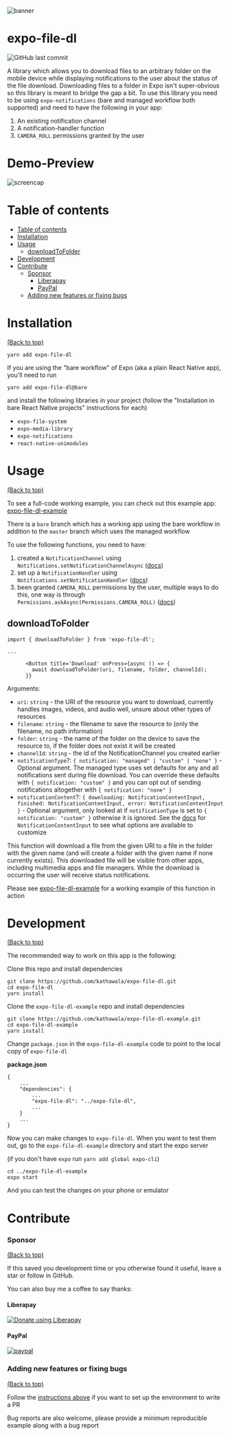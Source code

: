 <!-- Add banner here -->
![banner](https://storage.googleapis.com/gh-assets/expo-file-dl.png)

<!-- omit in toc -->
# expo-file-dl

<!-- Add buttons here -->
![GitHub last commit](https://img.shields.io/github/last-commit/kathawala/expo-file-dl)

<!-- Describe your project in brief -->
A library which allows you to download files to an arbitrary folder on the mobile device while displaying notifications to the user about the status of the file download. Downloading files to a folder in Expo isn't super-obvious so this library is meant to bridge the gap a bit.
To use this library you need to be using `expo-notifications` (bare and managed workflow both supported) and need to have the following in your app:

1. An existing notification channel
2. A notification-handler function
3. `CAMERA_ROLL` permissions granted by the user

<!-- Some badges that you could use -->

<!-- ![GitHub release (latest by date including pre-releases)](https://img.shields.io/github/v/release/navendu-pottekkat/awesome-readme?include_prereleases)
: This badge shows the version of the current release.

![GitHub issues](https://img.shields.io/github/issues-raw/navendu-pottekkat/awesome-readme)
: This is a dynamic badge from [**Shields IO**](https://shields.io/) that tracks issues in your project and gets updated automatically. It gives the user an idea about the issues and they can just click the badge to view the issues.

![GitHub pull requests](https://img.shields.io/github/issues-pr/navendu-pottekkat/awesome-readme)
: This is also a dynamic badge that tracks pull requests. This notifies the maintainers of the project when a new pull request comes.

![GitHub All Releases](https://img.shields.io/github/downloads/navendu-pottekkat/awesome-readme/total): If you are not like me and your project gets a lot of downloads(*I envy you*) then you should have a badge that shows the number of downloads! This lets others know how **Awesome** your project is and is worth contributing to.

![GitHub](https://img.shields.io/github/license/navendu-pottekkat/awesome-readme)
: This shows what kind of open-source license your project uses. This is good idea as it lets people know how they can use your project for themselves.

![Tweet](https://img.shields.io/twitter/url?style=flat-square&logo=twitter&url=https%3A%2F%2Fnavendu.me%2Fnsfw-filter%2Findex.html): This is not essential but it is a cool way to let others know about your project! Clicking this button automatically opens twitter and writes a tweet about your project and link to it. All the user has to do is to click tweet. Isn't that neat? -->

<!-- omit in toc -->
# Demo-Preview

![screencap](https://storage.googleapis.com/gh-assets/managed.gif)

# Table of contents

<!-- After you have introduced your project, it is a good idea to add a **Table of contents** or **TOC** as **cool** people say it. This would make it easier for people to navigate through your README and find exactly what they are looking for.

Here is a sample TOC(*wow! such cool!*) that is actually the TOC for this README. -->

- [Table of contents](#table-of-contents)
- [Installation](#installation)
- [Usage](#usage)
  - [downloadToFolder](#downloadtofolder)
- [Development](#development)
- [Contribute](#contribute)
    - [Sponsor](#sponsor)
      - [Liberapay](#liberapay)
      - [PayPal](#paypal)
    - [Adding new features or fixing bugs](#adding-new-features-or-fixing-bugs)

# Installation
[(Back to top)](#table-of-contents)

```
yarn add expo-file-dl
```

If you are using the "bare workflow" of Expo (aka a plain React Native app), you'll need to run

```
yarn add expo-file-dl@bare
```

and install the following libraries in your project (follow the "Installation in bare React Native projects" instructions for each)

* `expo-file-system`
* `expo-media-library`
* `expo-notifications`
* `react-native-unimodules`

# Usage
[(Back to top)](#table-of-contents)

To see a full-code working example, you can check out this example app: [expo-file-dl-example](https://github.com/kathawala/expo-file-dl-example)

There is a `bare` branch which has a working app using the bare workflow in addition to the `master` branch which uses the managed workflow

To use the following functions, you need to have:

1. created a `NotificationChannel` using `Notifications.setNotificationChannelAsync` ([docs](https://docs.expo.io/versions/v39.0.0/sdk/notifications/#setnotificationchannelasyncidentifier-string-channel-notificationchannelinput-promisenotificationchannel--null))
2. set up a `NotificationHandler` using `Notifications.setNotificationHandler` ([docs](https://docs.expo.io/versions/v39.0.0/sdk/notifications/#setnotificationchannelasyncidentifier-string-channel-notificationchannelinput-promisenotificationchannel--null))
3. been granted `CAMERA_ROLL` permissions by the user, multiple ways to do this, one way is through `Permissions.askAsync(Permissions.CAMERA_ROLL)` ([docs](https://docs.expo.io/versions/v39.0.0/sdk/permissions/#permissionsaskasynctypes))

## downloadToFolder

```
import { downloadToFolder } from 'expo-file-dl';

...

      <Button title='Download' onPress={async () => {
        await downloadToFolder(uri, filename, folder, channelId);
      }}

```

Arguments:
* `uri`: `string` - the URI of the resource you want to download, currently handles images, videos, and audio well, unsure about other types of resources
* `filename`: `string` - the filename to save the resource to (only the filename, no path information)
* `folder`: `string` - the name of the folder on the device to save the resource to, if the folder does not exist it will be created
* `channelId`: `string` - the id of the NotificationChannel you created earlier
* `notificationType`?: `{ notification: "managed" | "custom" | "none" }` - Optional argument. The managed type uses set defaults for any and all notifications sent during file download. You can override these defaults with `{ notification: "custom" }` and you can opt out of sending notifications altogether with `{ notification: "none" }`
* `notificationContent`?: `{ downloading: NotificationContentInput, finished: NotificationContentInput, error: NotificationContentInput }` - Optional argument, only looked at if `notificationType` is set to `{ notification: "custom" }` otherwise it is ignored. See the [docs](https://docs.expo.io/versions/v39.0.0/sdk/notifications/#notificationcontentinput) for `NotificationContentInput` to see what options are available to customize

This function will download a file from the given URI to a file in the folder with the given name (and will create a folder with the given name if none currently exists). This downloaded file will be visible from other apps, including multimedia apps and file managers. While the download is occurring the user will receive status notifications.

Please see [expo-file-dl-example](https://github.com/kathawala/expo-file-dl-example) for a working example of this function in action


# Development
[(Back to top)](#table-of-contents)

The recommended way to work on this app is the following:

Clone this repo and install dependencies

```
git clone https://github.com/kathawala/expo-file-dl.git
cd expo-file-dl
yarn install
```

Clone the `expo-file-dl-example` repo and install dependencies

```
git clone https://github.com/kathawala/expo-file-dl-example.git
cd expo-file-dl-example
yarn install
```

Change `package.json` in the `expo-file-dl-example` code to point to the local copy of `expo-file-dl`

**package.json**
```
{
    ...
    "dependencies": {
        ...
        "expo-file-dl": "../expo-file-dl",
        ...
    }
    ...
}
```

Now you can make changes to `expo-file-dl`. When you want to test them out, go to the `expo-file-dl-example` directory and start the expo server

(if you don't have `expo` run `yarn add global expo-cli`)
```
cd ../expo-file-dl-example
expo start
```

And you can test the changes on your phone or emulator

# Contribute

### Sponsor
[(Back to top)](#table-of-contents)

If this saved you development time or you otherwise found it useful, leave a star or follow in GitHub.

You can also buy me a coffee to say thanks:

<!-- Liberapay -->
#### Liberapay
<a href="https://liberapay.com/kathawala/donate"><img alt="Donate using Liberapay" src="https://liberapay.com/assets/widgets/donate.svg"></a>

<!-- PayPal -->
#### PayPal
[![paypal](https://www.paypalobjects.com/en_US/i/btn/btn_donateCC_LG.gif)](https://www.paypal.com/cgi-bin/webscr?cmd=_donations&business=LHG78XBMVTU82&item_name=open+source+software&currency_code=USD)

### Adding new features or fixing bugs
[(Back to top)](#table-of-contents)

Follow the [instructions above](#development) if you want to set up the environment to write a PR

Bug reports are also welcome, please provide a minimum reproducible example along with a bug report
